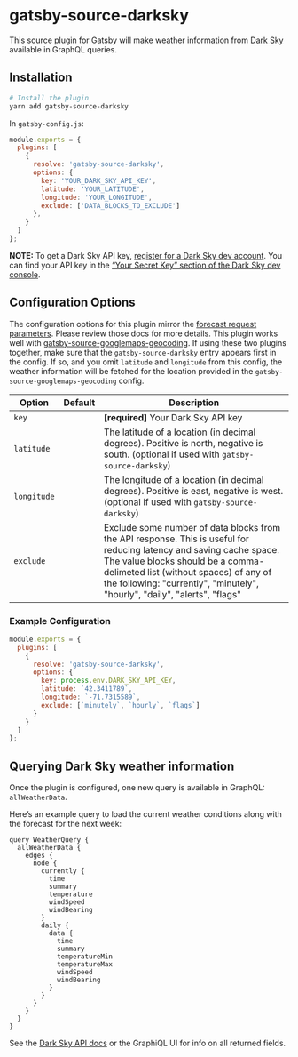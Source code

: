 # gatsby-source-darksky

This source plugin for Gatsby will make weather information from [Dark Sky](https://darksky.net/) available in GraphQL queries.

## Installation

```sh
# Install the plugin
yarn add gatsby-source-darksky
```

In `gatsby-config.js`:

```js
module.exports = {
  plugins: [
    {
      resolve: 'gatsby-source-darksky',
      options: {
        key: 'YOUR_DARK_SKY_API_KEY',
        latitude: 'YOUR_LATITUDE',
        longitude: 'YOUR_LONGITUDE',
        exclude: ['DATA_BLOCKS_TO_EXCLUDE']
      },
    }
  ]
};
```

**NOTE:** To get a Dark Sky API key, [register for a Dark Sky dev account](https://darksky.net/dev). You can find your API key in the [“Your Secret Key” section of the Dark Sky dev console](https://darksky.net/dev/account).

## Configuration Options

The configuration options for this plugin mirror the [forecast request parameters](https://darksky.net/dev/docs). Please review those docs for more details. This plugin works well with [gatsby-source-googlemaps-geocoding](https://github.com/Matt-Dionis/gatsby-source-googlemaps-geocoding). If using these two plugins together, make sure that the `gatsby-source-darksky` entry appears first in the config. If so, and you omit `latitude` and `longitude` from this config, the weather information will be fetched for the location provided in the `gatsby-source-googlemaps-geocoding` config.

| Option           | Default   | Description                                                                                                                                                                                                                                                                |
| ---------------- | --------- | -------------------------------------------------------------------------------------------------------------------------------------------------------------------------------------------------------------------------------------------------------------------------- |
| `key`            |           | **[required]** Your Dark Sky API key                                                                                                                                                                                                                                        |
| `latitude`       |           | The latitude of a location (in decimal degrees). Positive is north, negative is south. (optional if used with `gatsby-source-darksky`)                                                                                                                                             |
| `longitude`       |           | The longitude of a location (in decimal degrees). Positive is east, negative is west. (optional if used with `gatsby-source-darksky`)                                                                                                |
| `exclude`     |      | Exclude some number of data blocks from the API response. This is useful for reducing latency and saving cache space. The value blocks should be a comma-delimeted list (without spaces) of any of the following: "currently", "minutely", "hourly", "daily", "alerts", "flags"                                                                                                                                                                                 |

### Example Configuration

```js
module.exports = {
  plugins: [
    {
      resolve: 'gatsby-source-darksky',
      options: {
        key: process.env.DARK_SKY_API_KEY,
        latitude: `42.3411789`,
        longitude: `-71.7315589`,
        exclude: [`minutely`, `hourly`, `flags`]
      }
    }
  ]
};
```

## Querying Dark Sky weather information

Once the plugin is configured, one new query is available in GraphQL: `allWeatherData`.

Here’s an example query to load the current weather conditions along with the forecast for the next week:

```gql
query WeatherQuery {
  allWeatherData {
    edges {
      node {
        currently {
          time
          summary
          temperature
          windSpeed
          windBearing
        }
        daily {
          data {
            time
            summary
            temperatureMin
            temperatureMax
            windSpeed
            windBearing
          }
        }
      }
    }
  }
}
```

See the [Dark Sky API docs](https://darksky.net/dev/docs) or the GraphiQL UI for info on all returned fields.
